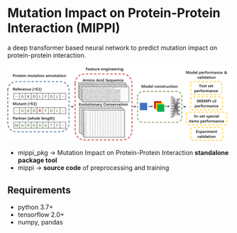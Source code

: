 # Mutation Impact on Protein-Protein Interaction (MIPPI)

a deep transformer based neural network to predict mutation impact on protein-protein interaction.

<div align="center">
    <img src="docs/flowchart.png", width="800">
</div>

* mippi_pkg -> Mutation Impact on Protein-Protein Interaction **standalone package tool**
* mippi -> **source code** of preprocessing and training


## Requirements
* python 3.7+
* tensorflow 2.0+
* numpy, pandas
